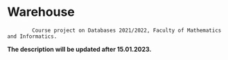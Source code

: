 # Warehouse
            Course project on Databases 2021/2022, Faculty of Mathematics and Informatics.
            
            
             
 **The description will be updated after 15.01.2023.**
